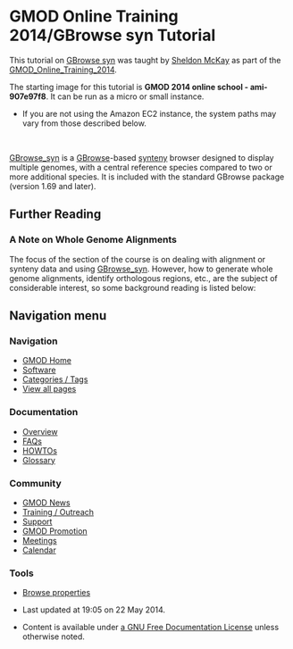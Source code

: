 



<span id="top"></span>




# <span dir="auto">GMOD Online Training 2014/GBrowse syn Tutorial</span>









This tutorial on [GBrowse syn](../GBrowse_syn.1 "GBrowse syn") was
taught by [Sheldon McKay](../User%3AMckays "User%3AMckays") as part of the
[GMOD_Online_Training_2014](../GMOD_Online_Training_2014.1 "GMOD Online Training 2014").

The starting image for this tutorial is **GMOD 2014 online school -
ami-907e97f8**. It can be run as a micro or small instance.

- If you are not using the Amazon EC2 instance, the system paths may
  vary from those described below.

 

[GBrowse_syn](../GBrowse_syn.1 "GBrowse syn") is a
[GBrowse](../GBrowse.1 "GBrowse")-based
<a href="../Synteny" class="mw-redirect" title="Synteny">synteny</a>
browser designed to display multiple genomes, with a central reference
species compared to two or more additional species. It is included with
the standard GBrowse package (version 1.69 and later).


<a href="../File:Gbrowse_syn.png" class="image"></a>



## <span id="Further_Reading" class="mw-headline">Further Reading</span>

### <span id="A_Note_on_Whole_Genome_Alignments" class="mw-headline">A Note on Whole Genome Alignments</span>

The focus of the section of the course is on dealing with alignment or
synteny data and using [GBrowse_syn](../GBrowse_syn.1 "GBrowse syn").
However, how to generate whole genome alignments, identify orthologous
regions, etc., are the subject of considerable interest, so some
background reading is listed below:








## Navigation menu







<a href="../Main_Page"
style="background-image: url(../../images/GMOD-cogs.png);"
title="Visit the main page"></a>


### Navigation



- <span id="n-GMOD-Home">[GMOD Home](../Main_Page)</span>
- <span id="n-Software">[Software](../GMOD_Components)</span>
- <span id="n-Categories-.2F-Tags">[Categories /
  Tags](../Categories)</span>
- <span id="n-View-all-pages">[View all
  pages](../Special:AllPages)</span>




### Documentation



- <span id="n-Overview">[Overview](../Overview)</span>
- <span id="n-FAQs">[FAQs](../Category%3AFAQ)</span>
- <span id="n-HOWTOs">[HOWTOs](../Category%3AHOWTO)</span>
- <span id="n-Glossary">[Glossary](../Glossary)</span>




### Community



- <span id="n-GMOD-News">[GMOD News](../GMOD_News)</span>
- <span id="n-Training-.2F-Outreach">[Training /
  Outreach](../Training_and_Outreach)</span>
- <span id="n-Support">[Support](../Support)</span>
- <span id="n-GMOD-Promotion">[GMOD Promotion](../GMOD_Promotion)</span>
- <span id="n-Meetings">[Meetings](../Meetings)</span>
- <span id="n-Calendar">[Calendar](../Calendar)</span>




### Tools

- <span id="t-smwbrowselink"><a
  href="../Special%3ABrowse/GMOD_Online_Training_2014-2FGBrowse_syn_Tutorial"
  rel="smw-browse">Browse properties</a></span>



- <span id="footer-info-lastmod">Last updated at 19:05 on 22 May
  2014.</span>
<!-- - <span id="footer-info-viewcount">64,959 page views.</span> -->
- <span id="footer-info-copyright">Content is available under
  <a href="http://www.gnu.org/licenses/fdl-1.3.html" class="external"
  rel="nofollow">a GNU Free Documentation License</a> unless otherwise
  noted.</span>

<!-- -->



<!-- -->




